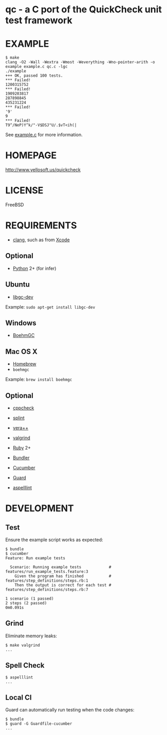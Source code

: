 # qc - a C port of the QuickCheck unit test framework

# EXAMPLE

```
$ make
clang -O2 -Wall -Wextra -Wmost -Weverything -Wno-pointer-arith -o example example.c qc.c -lgc
./example
+++ OK, passed 100 tests.
*** Failed!
1200315752
*** Failed!
1909203817
287898845
435231224
*** Failed!
'9'
9
*** Failed!
T9^/NeP)Y^k/"-V$DSJ"U/.$vT<ih(|
```

See [example.c](https://github.com/mcandre/qc/blob/master/example.c) for more information.

# HOMEPAGE

http://www.yellosoft.us/quickcheck

# LICENSE

FreeBSD

# REQUIREMENTS

* [clang](http://clang.llvm.org/), such as from [Xcode](https://developer.apple.com/xcode/)

## Optional

* [Python](https://www.python.org/) 2+ (for infer)

## Ubuntu

* [libgc-dev](http://packages.ubuntu.com/search?keywords=libgc-dev&searchon=names)

Example: `sudo apt-get install libgc-dev`

## Windows

* [BoehmGC](http://www.hpl.hp.com/personal/Hans_Boehm/gc/)

## Mac OS X

* [Homebrew](http://brew.sh/)
* `boehmgc`

Example: `brew install boehmgc`

## Optional

* [cppcheck](http://cppcheck.sourceforge.net/)
* [splint](http://www.splint.org/)
* [vera++](https://bitbucket.org/verateam/vera/wiki/Home)
* [valgrind](http://www.valgrind.org/)

* [Ruby](https://www.ruby-lang.org/) 2+
* [Bundler](http://bundler.io/)
* [Cucumber](http://cukes.info/)
* [Guard](http://guardgem.org/)
* [aspelllint](https://github.com/mcandre/aspelllint)

# DEVELOPMENT

## Test

Ensure the example script works as expected:

```
$ bundle
$ cucumber
Feature: Run example tests

  Scenario: Running example tests            # features/run_example_tests.feature:3
    Given the program has finished           # features/step_definitions/steps.rb:1
    Then the output is correct for each test # features/step_definitions/steps.rb:7

1 scenario (1 passed)
2 steps (2 passed)
0m0.091s
```

## Grind

Eliminate memory leaks:

```
$ make valgrind
...
```

## Spell Check

```
$ aspelllint
...
```

## Local CI

Guard can automatically run testing when the code changes:

```
$ bundle
$ guard -G Guardfile-cucumber
...
```
